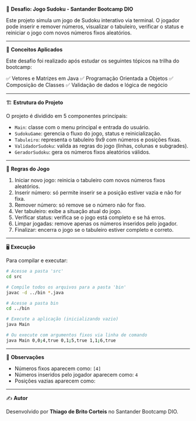 🧩 **Desafio: Jogo Sudoku - Santander Bootcamp DIO**

Este projeto simula um jogo de Sudoku interativo via terminal. O jogador pode inserir e remover números, visualizar o tabuleiro, verificar o status e reiniciar o jogo com novos números fixos aleatórios.

---

🧠 **Conceitos Aplicados**

Este desafio foi realizado após estudar os seguintes tópicos na trilha do bootcamp:

✅ Vetores e Matrizes em Java
✅ Programação Orientada a Objetos
✅ Composição de Classes
✅ Validação de dados e lógica de negócio

---

🏗️ **Estrutura do Projeto**

O projeto é dividido em 5 componentes principais:

* `Main`: classe com o menu principal e entrada do usuário.
* `SudokuGame`: gerencia o fluxo do jogo, status e reinicialização.
* `Tabuleiro`: representa o tabuleiro 9x9 com números e posições fixas.
* `ValidadorSudoku`: valida as regras do jogo (linhas, colunas e subgrades).
* `GeradorSudoku`: gera os números fixos aleatórios válidos.

---

🧾 **Regras do Jogo**

1. Iniciar novo jogo: reinicia o tabuleiro com novos números fixos aleatórios.
2. Inserir número: só permite inserir se a posição estiver vazia e não for fixa.
3. Remover número: só remove se o número não for fixo.
4. Ver tabuleiro: exibe a situação atual do jogo.
5. Verificar status: verifica se o jogo está completo e se há erros.
6. Limpar jogadas: remove apenas os números inseridos pelo jogador.
7. Finalizar: encerra o jogo se o tabuleiro estiver completo e correto.

---

🖥️ **Execução**

Para compilar e executar:

```bash
# Acesse a pasta 'src'
cd src

# Compile todos os arquivos para a pasta 'bin'
javac -d ../bin *.java

# Acesse a pasta bin
cd ../bin

# Execute a aplicação (inicializando vazio)
java Main

# Ou execute com argumentos fixos via linha de comando
java Main 0,0;4,true 0,1;5,true 1,1;6,true
```

---

📌 **Observações**

* Números fixos aparecem como: `[4]`
* Números inseridos pelo jogador aparecem como: `4`
* Posições vazias aparecem como: `   `

---

✍️ **Autor**

Desenvolvido por **Thiago de Brito Corteis** no Santander Bootcamp DIO.
